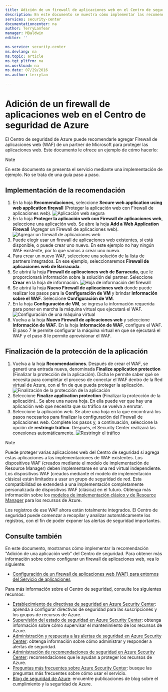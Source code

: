 ```yaml
---
title: Adición de un firewall de aplicaciones web en el Centro de seguridad de Azure | Microsoft Docs
description: En este documento se muestra cómo implementar las recomendaciones de agregar un firewall de aplicaciones web y de finalizar la protección de la aplicación de Azure Security Center.
services: security-center
documentationcenter: na
author: TerryLanfear
manager: MBaldwin
editor: ''

ms.service: security-center
ms.devlang: na
ms.topic: article
ms.tgt_pltfrm: na
ms.workload: na
ms.date: 07/29/2016
ms.author: terrylan

---
```

# Adición de un firewall de aplicaciones web en el Centro de seguridad de Azure
El Centro de seguridad de Azure puede recomendarle agregar Firewall de aplicaciones web (WAF) de un partner de Microsoft para proteger las aplicaciones web. Este documento le ofrece un ejemplo de cómo hacerlo:

> [!NOTE]
> En este documento se presenta el servicio mediante una implementación de ejemplo. No se trata de una guía paso a paso.
> 
> 

## Implementación de la recomendación
1. En la hoja **Recomendaciones**, seleccione **Secure web application using web application firewall** (Proteger la aplicación web con Firewall de aplicaciones web). ![Aplicación web segura][1]
2. En la hoja **Proteger la aplicación web con Firewall de aplicaciones web**, seleccione una aplicación web. Se abre la hoja **Add a Web Application Firewall** (Agregar un Firewall de aplicaciones web). ![Agregar un firewall de aplicaciones web][2]
3. Puede elegir usar un firewall de aplicaciones web existentes, si está disponible, o puede crear uno nuevo. En este ejemplo no hay ningún WAF existente, por lo que vamos a crear uno nuevo.
4. Para crear un nuevo WAF, seleccione una solución de la lista de partners integrados. En ese ejemplo, seleccionaremos **Firewall de aplicaciones web de Barracuda**.
5. Se abrirá la hoja **Firewall de aplicaciones web de Barracuda**, que le proporcionará información sobre la solución del partner. Seleccione **Crear** en la hoja de información. ![Hoja de información del firewall][3]
6. Se abrirá la hoja **Nuevo Firewall de aplicaciones web** donde puede realizar los pasos para la **Configuración de VM** y brindar **Información sobre el WAF**. Seleccione **Configuración de VM**.
7. En la hoja **Configuración de VM**, se ingresa la información requerida para poner en marcha la máquina virtual que ejecutará el WAF. ![Configuración de una máquina virtual][4]
8. Vuelva a la hoja **Nuevo Firewall de aplicaciones web** y seleccione **Información de WAF**. En la hoja **Información de WAF**, configure el WAF. El paso 7 le permite configurar la máquina virtual en que se ejecutará el WAF y el paso 8 le permite aprovisionar el WAF.

## Finalización de la protección de la aplicación
1. Vuelva a la hoja **Recomendaciones**. Después de crear el WAF, se generó una entrada nueva, denominada **Finalize application protection** (Finalizar la protección de la aplicación). Dicha le permite saber qué se necesita para completar el proceso de conectar el WAF dentro de la Red virtual de Azure, con el fin de que pueda proteger la aplicación. ![Finalización de la protección de la aplicación][5]
2. Seleccione **Finalize application protection** (Finalizar la protección de la aplicación).. Se abre una nueva hoja. En ella puede ver que hay una aplicación web que necesita que su tráfico se vuelva a enrutar.
3. Seleccione la aplicación web. Se abre una hoja en la que encontrará los pasos necesarios para finalizar la configuración del Firewall de aplicaciones web. Complete los pasos y, a continuación, seleccione la opción de **restringir tráfico**. Después, el Security Center realizará las conexiones automáticamente. ![Restringir el tráfico][6]

> [!NOTE]
> Puede proteger varias aplicaciones web del Centro de seguridad si agrega estas aplicaciones a las implementaciones de WAF existentes. Los dispositivos WAF (creados mediante el modelo de implementación de Resource Manager) deben implementarse en una red virtual independiente. Los dispositivos WAF (creados mediante el modelo de implementación clásica) están limitados a usar un grupo de seguridad de red. Esta compatibilidad se extenderá a una implementación completamente personalizada de dispositivos WAF (clásica) en el futuro. Obtenga más información sobre los [modelos de implementación clásico y de Resource Manager](../azure-classic-rm.md) para los recursos de Azure.
> 
> 

Los registros de ese WAF ahora están totalmente integrados. El Centro de seguridad puede comenzar a recopilar y analizar automáticamente los registros, con el fin de poder exponer las alertas de seguridad importantes.

## Consulte también
En este documento, mostramos cómo implementar la recomendación "Adición de una aplicación web" del Centro de seguridad. Para obtener más información sobre cómo configurar un firewall de aplicaciones web, vea lo siguiente:

* [Configuración de un firewall de aplicaciones web (WAF) para entornos del Servicio de aplicaciones](../app-service-web/app-service-app-service-environment-web-application-firewall.md)

Para más información sobre el Centro de seguridad, consulte los siguientes recursos:

* [Establecimiento de directivas de seguridad en Azure Security Center](security-center-policies.md): aprenda a configurar directivas de seguridad para las suscripciones y los grupos de recursos de Azure.
* [Supervisión del estado de seguridad en Azure Security Center](security-center-monitoring.md): obtenga información sobre cómo supervisar el mantenimiento de los recursos de Azure.
* [Administración y respuesta a las alertas de seguridad en Azure Security Center](security-center-managing-and-responding-alerts.md): obtenga información sobre cómo administrar y responder a alertas de seguridad.
* [Administración de recomendaciones de seguridad en Azure Security Center](security-center-recommendations.md): recomendaciones que le ayudan a proteger los recursos de Azure.
* [Preguntas más frecuentes sobre Azure Security Center](security-center-faq.md): busque las preguntas más frecuentes sobre cómo usar el servicio.
* [Blog de seguridad de Azure](http://blogs.msdn.com/b/azuresecurity/): encuentre publicaciones de blog sobre el cumplimiento y la seguridad de Azure.

<!--Image references-->
[1]: ./media/security-center-add-web-application-firewall/secure-web-application.png
[2]: ./media/security-center-add-web-application-firewall/add-a-waf.png
[3]: ./media/security-center-add-web-application-firewall/info-blade.png
[4]: ./media/security-center-add-web-application-firewall/select-vm-config.png
[5]: ./media/security-center-add-web-application-firewall/finalize-waf.png
[6]: ./media/security-center-add-web-application-firewall/restrict-traffic.png

<!---HONumber=AcomDC_0803_2016-->